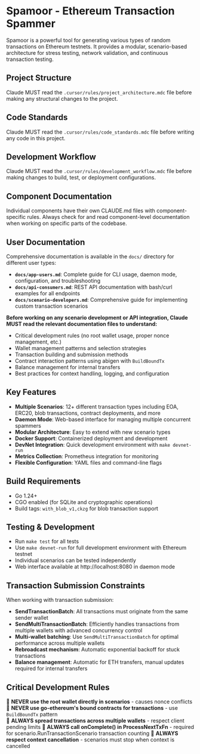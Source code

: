# Spamoor - Ethereum Transaction Spammer

Spamoor is a powerful tool for generating various types of random transactions on Ethereum testnets. It provides a modular, scenario-based architecture for stress testing, network validation, and continuous transaction testing.

## Project Structure
Claude MUST read the `.cursor/rules/project_architecture.mdc` file before making any structural changes to the project.

## Code Standards  
Claude MUST read the `.cursor/rules/code_standards.mdc` file before writing any code in this project.

## Development Workflow
Claude MUST read the `.cursor/rules/development_workflow.mdc` file before making changes to build, test, or deployment configurations.

## Component Documentation
Individual components have their own CLAUDE.md files with component-specific rules. Always check for and read component-level documentation when working on specific parts of the codebase.

## User Documentation
Comprehensive documentation is available in the `docs/` directory for different user types:

- **`docs/app-users.md`**: Complete guide for CLI usage, daemon mode, configuration, and troubleshooting
- **`docs/api-consumers.md`**: REST API documentation with bash/curl examples for all endpoints  
- **`docs/scenario-developers.md`**: Comprehensive guide for implementing custom transaction scenarios

**Before working on any scenario development or API integration, Claude MUST read the relevant documentation files to understand:**
- Critical development rules (no root wallet usage, proper nonce management, etc.)
- Wallet management patterns and selection strategies
- Transaction building and submission methods
- Contract interaction patterns using abigen with `BuildBoundTx`
- Balance management for internal transfers
- Best practices for context handling, logging, and configuration

## Key Features
- **Multiple Scenarios**: 12+ different transaction types including EOA, ERC20, blob transactions, contract deployments, and more
- **Daemon Mode**: Web-based interface for managing multiple concurrent spammers  
- **Modular Architecture**: Easy to extend with new scenario types
- **Docker Support**: Containerized deployment and development
- **DevNet Integration**: Quick development environment with `make devnet-run`
- **Metrics Collection**: Prometheus integration for monitoring
- **Flexible Configuration**: YAML files and command-line flags

## Build Requirements
- Go 1.24+
- CGO enabled (for SQLite and cryptographic operations)
- Build tags: `with_blob_v1,ckzg` for blob transaction support

## Testing & Development
- Run `make test` for all tests
- Use `make devnet-run` for full development environment with Ethereum testnet
- Individual scenarios can be tested independently
- Web interface available at http://localhost:8080 in daemon mode

## Transaction Submission Constraints
When working with transaction submission:
- **SendTransactionBatch**: All transactions must originate from the same sender wallet
- **SendMultiTransactionBatch**: Efficiently handles transactions from multiple wallets with advanced concurrency control
- **Multi-wallet batching**: Use `SendMultiTransactionBatch` for optimal performance across multiple wallets
- **Rebroadcast mechanism**: Automatic exponential backoff for stuck transactions
- **Balance management**: Automatic for ETH transfers, manual updates required for internal transfers

## Critical Development Rules
🚨 **NEVER use the root wallet directly in scenarios** - causes nonce conflicts
🚨 **NEVER use go-ethereum's bound contracts for transactions** - use `BuildBoundTx` pattern  
🚨 **ALWAYS spread transactions across multiple wallets** - respect client pending limits
🚨 **ALWAYS call onComplete() in ProcessNextTxFn** - required for scenario.RunTransactionScenario transaction counting
🚨 **ALWAYS respect context cancellation** - scenarios must stop when context is cancelled